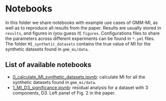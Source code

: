 # Notebooks 

In this folder we share notebooks with example use cases of GMM-MI, as well as to reproduce all results from the paper. Results are usually stored in `results`, and figures in (you guess it) `figures`. Configurations files to share the parameters across different experiments can be found in `*.yml` files. The folder `MI_synthetic_datasets` contains the true value of MI for the synthetic datasets found in `gmm_mi/data`.

## List of available notebooks

- [0_calculate_MI_synthetic_datasets.ipynb](https://github.com/dpiras/MI_estimation/blob/main/notebooks/0_calculate_MI_synthetic_datasets.ipynb): calculate MI for all the synthetic datasets found in `gmm_mi/data`.
- [1_MI_D3_significance.ipynb](https://github.com/dpiras/MI_estimation/blob/main/notebooks/1_MI_D3_significance.ipynb): residual analysis for a dataset with 3 components, D3. Left panel of Fig. 2 in the paper.

